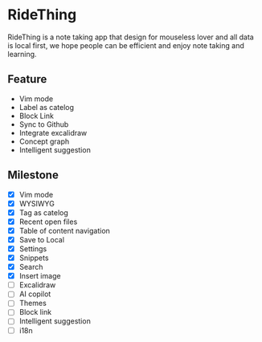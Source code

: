 # RideThing
RideThing is a note taking app that design for mouseless lover and all data is local first, we hope people can be efficient and enjoy note taking and learning.


## Feature
* Vim mode
* Label as catelog
* Block Link
* Sync to Github
* Integrate excalidraw
* Concept graph
* Intelligent suggestion
 
 ## Milestone
- [x] Vim mode
- [x] WYSIWYG
- [x] Tag as catelog
- [x] Recent open files
- [x] Table of content navigation
- [x] Save to Local
- [x] Settings
- [x] Snippets
- [x] Search
- [x] Insert image
- [ ] Excalidraw
- [ ] AI copilot
- [ ] Themes
- [ ] Block link
- [ ] Intelligent suggestion
- [ ] i18n

